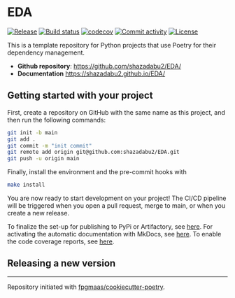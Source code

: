 # EDA

[![Release](https://img.shields.io/github/v/release/shazadabu2/EDA)](https://img.shields.io/github/v/release/shazadabu2/EDA)
[![Build status](https://img.shields.io/github/actions/workflow/status/shazadabu2/EDA/main.yml?branch=main)](https://github.com/shazadabu2/EDA/actions/workflows/main.yml?query=branch%3Amain)
[![codecov](https://codecov.io/gh/shazadabu2/EDA/branch/main/graph/badge.svg)](https://codecov.io/gh/shazadabu2/EDA)
[![Commit activity](https://img.shields.io/github/commit-activity/m/shazadabu2/EDA)](https://img.shields.io/github/commit-activity/m/shazadabu2/EDA)
[![License](https://img.shields.io/github/license/shazadabu2/EDA)](https://img.shields.io/github/license/shazadabu2/EDA)

This is a template repository for Python projects that use Poetry for their dependency management.

- **Github repository**: <https://github.com/shazadabu2/EDA/>
- **Documentation** <https://shazadabu2.github.io/EDA/>

## Getting started with your project

First, create a repository on GitHub with the same name as this project, and then run the following commands:

```bash
git init -b main
git add .
git commit -m "init commit"
git remote add origin git@github.com:shazadabu2/EDA.git
git push -u origin main
```

Finally, install the environment and the pre-commit hooks with

```bash
make install
```

You are now ready to start development on your project!
The CI/CD pipeline will be triggered when you open a pull request, merge to main, or when you create a new release.

To finalize the set-up for publishing to PyPi or Artifactory, see [here](https://fpgmaas.github.io/cookiecutter-poetry/features/publishing/#set-up-for-pypi).
For activating the automatic documentation with MkDocs, see [here](https://fpgmaas.github.io/cookiecutter-poetry/features/mkdocs/#enabling-the-documentation-on-github).
To enable the code coverage reports, see [here](https://fpgmaas.github.io/cookiecutter-poetry/features/codecov/).

## Releasing a new version



---

Repository initiated with [fpgmaas/cookiecutter-poetry](https://github.com/fpgmaas/cookiecutter-poetry).
